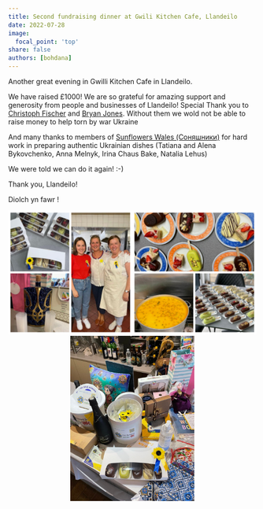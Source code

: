 ```yaml
---
title: Second fundraising dinner at Gwili Kitchen Cafe, Llandeilo
date: 2022-07-28
image:
  focal_point: 'top'
share: false
authors: [bohdana]
---
```


Another great evening in Gwilli Kitchen Cafe in Llandeilo. 

<!--more-->

We have raised £1000! We are so grateful for amazing support and generosity from people and businesses of Llandeilo! Special Thank you to <a href="https://www.facebook.com/christophffischer" target="_blank">Christoph Fischer</a> and <a href="https://www.facebook.com/williambryan.jones.3" target="_blank">Bryan Jones</a>.
Without them we wold not be able to raise money to help torn by war Ukraine 

And many thanks to members of <a href="https://www.facebook.com/groups/601579067497655" target="_blank">Sunflowers Wales (Соняшники)</a> for hard work in preparing authentic Ukrainian dishes (Tatiana and Alena Bykovchenko, Anna Melnyk, Irina Chaus Bake, Natalia Lehus)

We were told we can do it again! :-)

Thank you, Llandeilo!

Diolch yn fawr !

<div style="margin-top: 0;"><img src="Cafe1.jpg" alt="Cafe1" width="50%" style="display: inline; margin-top: 0;"/><img src="Cafe2.jpg" alt="Cafe2" width="50%" style="display: inline; margin-top: 0;"/></div>

<div style="margin-top: 0; text-align: center"><img src="Cafe3.jpg" alt="Cafe1" width="50%" style="display: inline; margin-top: 0;"/></div>

